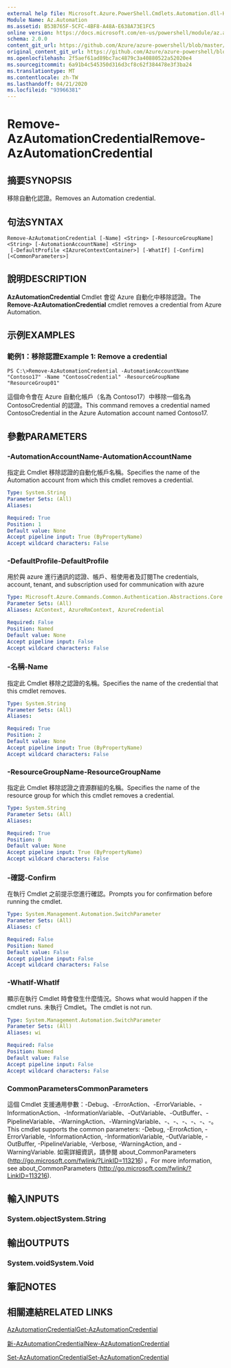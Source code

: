 ```yaml
---
external help file: Microsoft.Azure.PowerShell.Cmdlets.Automation.dll-Help.xml
Module Name: Az.Automation
ms.assetid: B53B765F-5CFC-4BF8-A48A-E638A73E1FC5
online version: https://docs.microsoft.com/en-us/powershell/module/az.automation/remove-azautomationcredential
schema: 2.0.0
content_git_url: https://github.com/Azure/azure-powershell/blob/master/src/Automation/Automation/help/Remove-AzAutomationCredential.md
original_content_git_url: https://github.com/Azure/azure-powershell/blob/master/src/Automation/Automation/help/Remove-AzAutomationCredential.md
ms.openlocfilehash: 2f5aef61ad89bc7ac4879c3a40880522a52020e4
ms.sourcegitcommit: 6a91b4c545350d316d3cf8c62f384478e3f3ba24
ms.translationtype: MT
ms.contentlocale: zh-TW
ms.lasthandoff: 04/21/2020
ms.locfileid: "93966381"
---
```

# <span data-ttu-id="930a2-101">Remove-AzAutomationCredential</span><span class="sxs-lookup"><span data-stu-id="930a2-101">Remove-AzAutomationCredential</span></span>

## <span data-ttu-id="930a2-102">摘要</span><span class="sxs-lookup"><span data-stu-id="930a2-102">SYNOPSIS</span></span>
<span data-ttu-id="930a2-103">移除自動化認證。</span><span class="sxs-lookup"><span data-stu-id="930a2-103">Removes an Automation credential.</span></span>

## <span data-ttu-id="930a2-104">句法</span><span class="sxs-lookup"><span data-stu-id="930a2-104">SYNTAX</span></span>

```
Remove-AzAutomationCredential [-Name] <String> [-ResourceGroupName] <String> [-AutomationAccountName] <String>
 [-DefaultProfile <IAzureContextContainer>] [-WhatIf] [-Confirm] [<CommonParameters>]
```

## <span data-ttu-id="930a2-105">說明</span><span class="sxs-lookup"><span data-stu-id="930a2-105">DESCRIPTION</span></span>
<span data-ttu-id="930a2-106">**AzAutomationCredential** Cmdlet 會從 Azure 自動化中移除認證。</span><span class="sxs-lookup"><span data-stu-id="930a2-106">The **Remove-AzAutomationCredential** cmdlet removes a credential from Azure Automation.</span></span>

## <span data-ttu-id="930a2-107">示例</span><span class="sxs-lookup"><span data-stu-id="930a2-107">EXAMPLES</span></span>

### <span data-ttu-id="930a2-108">範例1：移除認證</span><span class="sxs-lookup"><span data-stu-id="930a2-108">Example 1: Remove a credential</span></span>
```
PS C:\>Remove-AzAutomationCredential -AutomationAccountName "Contoso17" -Name "ContosoCredential" -ResourceGroupName "ResourceGroup01"
```

<span data-ttu-id="930a2-109">這個命令會在 Azure 自動化帳戶（名為 Contoso17）中移除一個名為 ContosoCredential 的認證。</span><span class="sxs-lookup"><span data-stu-id="930a2-109">This command removes a credential named ContosoCredential in the Azure Automation account named Contoso17.</span></span>

## <span data-ttu-id="930a2-110">參數</span><span class="sxs-lookup"><span data-stu-id="930a2-110">PARAMETERS</span></span>

### <span data-ttu-id="930a2-111">-AutomationAccountName</span><span class="sxs-lookup"><span data-stu-id="930a2-111">-AutomationAccountName</span></span>
<span data-ttu-id="930a2-112">指定此 Cmdlet 移除認證的自動化帳戶名稱。</span><span class="sxs-lookup"><span data-stu-id="930a2-112">Specifies the name of the Automation account from which this cmdlet removes a credential.</span></span>

```yaml
Type: System.String
Parameter Sets: (All)
Aliases:

Required: True
Position: 1
Default value: None
Accept pipeline input: True (ByPropertyName)
Accept wildcard characters: False
```

### <span data-ttu-id="930a2-113">-DefaultProfile</span><span class="sxs-lookup"><span data-stu-id="930a2-113">-DefaultProfile</span></span>
<span data-ttu-id="930a2-114">用於與 azure 進行通訊的認證、帳戶、租使用者及訂閱</span><span class="sxs-lookup"><span data-stu-id="930a2-114">The credentials, account, tenant, and subscription used for communication with azure</span></span>

```yaml
Type: Microsoft.Azure.Commands.Common.Authentication.Abstractions.Core.IAzureContextContainer
Parameter Sets: (All)
Aliases: AzContext, AzureRmContext, AzureCredential

Required: False
Position: Named
Default value: None
Accept pipeline input: False
Accept wildcard characters: False
```

### <span data-ttu-id="930a2-115">-名稱</span><span class="sxs-lookup"><span data-stu-id="930a2-115">-Name</span></span>
<span data-ttu-id="930a2-116">指定此 Cmdlet 移除之認證的名稱。</span><span class="sxs-lookup"><span data-stu-id="930a2-116">Specifies the name of the credential that this cmdlet removes.</span></span>

```yaml
Type: System.String
Parameter Sets: (All)
Aliases:

Required: True
Position: 2
Default value: None
Accept pipeline input: True (ByPropertyName)
Accept wildcard characters: False
```

### <span data-ttu-id="930a2-117">-ResourceGroupName</span><span class="sxs-lookup"><span data-stu-id="930a2-117">-ResourceGroupName</span></span>
<span data-ttu-id="930a2-118">指定此 Cmdlet 移除認證之資源群組的名稱。</span><span class="sxs-lookup"><span data-stu-id="930a2-118">Specifies the name of the resource group for which this cmdlet removes a credential.</span></span>

```yaml
Type: System.String
Parameter Sets: (All)
Aliases:

Required: True
Position: 0
Default value: None
Accept pipeline input: True (ByPropertyName)
Accept wildcard characters: False
```

### <span data-ttu-id="930a2-119">-確認</span><span class="sxs-lookup"><span data-stu-id="930a2-119">-Confirm</span></span>
<span data-ttu-id="930a2-120">在執行 Cmdlet 之前提示您進行確認。</span><span class="sxs-lookup"><span data-stu-id="930a2-120">Prompts you for confirmation before running the cmdlet.</span></span>

```yaml
Type: System.Management.Automation.SwitchParameter
Parameter Sets: (All)
Aliases: cf

Required: False
Position: Named
Default value: False
Accept pipeline input: False
Accept wildcard characters: False
```

### <span data-ttu-id="930a2-121">-WhatIf</span><span class="sxs-lookup"><span data-stu-id="930a2-121">-WhatIf</span></span>
<span data-ttu-id="930a2-122">顯示在執行 Cmdlet 時會發生什麼情況。</span><span class="sxs-lookup"><span data-stu-id="930a2-122">Shows what would happen if the cmdlet runs.</span></span>
<span data-ttu-id="930a2-123">未執行 Cmdlet。</span><span class="sxs-lookup"><span data-stu-id="930a2-123">The cmdlet is not run.</span></span>

```yaml
Type: System.Management.Automation.SwitchParameter
Parameter Sets: (All)
Aliases: wi

Required: False
Position: Named
Default value: False
Accept pipeline input: False
Accept wildcard characters: False
```

### <span data-ttu-id="930a2-124">CommonParameters</span><span class="sxs-lookup"><span data-stu-id="930a2-124">CommonParameters</span></span>
<span data-ttu-id="930a2-125">這個 Cmdlet 支援通用參數：-Debug、-ErrorAction、-ErrorVariable、-InformationAction、-InformationVariable、-OutVariable、-OutBuffer、-PipelineVariable、-WarningAction、-WarningVariable、-、-、-、-、-、-。</span><span class="sxs-lookup"><span data-stu-id="930a2-125">This cmdlet supports the common parameters: -Debug, -ErrorAction, -ErrorVariable, -InformationAction, -InformationVariable, -OutVariable, -OutBuffer, -PipelineVariable, -Verbose, -WarningAction, and -WarningVariable.</span></span> <span data-ttu-id="930a2-126">如需詳細資訊，請參閱 about_CommonParameters (http://go.microsoft.com/fwlink/?LinkID=113216) 。</span><span class="sxs-lookup"><span data-stu-id="930a2-126">For more information, see about_CommonParameters (http://go.microsoft.com/fwlink/?LinkID=113216).</span></span>

## <span data-ttu-id="930a2-127">輸入</span><span class="sxs-lookup"><span data-stu-id="930a2-127">INPUTS</span></span>

### <span data-ttu-id="930a2-128">System.object</span><span class="sxs-lookup"><span data-stu-id="930a2-128">System.String</span></span>

## <span data-ttu-id="930a2-129">輸出</span><span class="sxs-lookup"><span data-stu-id="930a2-129">OUTPUTS</span></span>

### <span data-ttu-id="930a2-130">System.void</span><span class="sxs-lookup"><span data-stu-id="930a2-130">System.Void</span></span>

## <span data-ttu-id="930a2-131">筆記</span><span class="sxs-lookup"><span data-stu-id="930a2-131">NOTES</span></span>

## <span data-ttu-id="930a2-132">相關連結</span><span class="sxs-lookup"><span data-stu-id="930a2-132">RELATED LINKS</span></span>

[<span data-ttu-id="930a2-133">AzAutomationCredential</span><span class="sxs-lookup"><span data-stu-id="930a2-133">Get-AzAutomationCredential</span></span>](./Get-AzAutomationCredential.md)

[<span data-ttu-id="930a2-134">新-AzAutomationCredential</span><span class="sxs-lookup"><span data-stu-id="930a2-134">New-AzAutomationCredential</span></span>](./New-AzAutomationCredential.md)

[<span data-ttu-id="930a2-135">Set-AzAutomationCredential</span><span class="sxs-lookup"><span data-stu-id="930a2-135">Set-AzAutomationCredential</span></span>](./Set-AzAutomationCredential.md)


